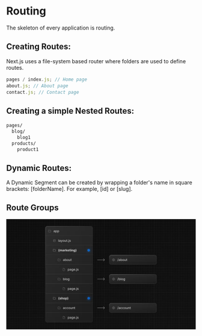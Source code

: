 # Routing

The skeleton of every application is routing.

## Creating Routes:

Next.js uses a file-system based router where folders are used to define routes.

```ts
pages / index.js; // Home page
about.js; // About page
contact.js; // Contact page
```

## Creating a simple Nested Routes:

```
pages/
  blog/
    blog1
  products/
    product1  
```

## Dynamic Routes:
A Dynamic Segment can be created by wrapping a folder's name in square brackets: [folderName]. For example, [id] or [slug].


## Route Groups
![alt text](image.png)
